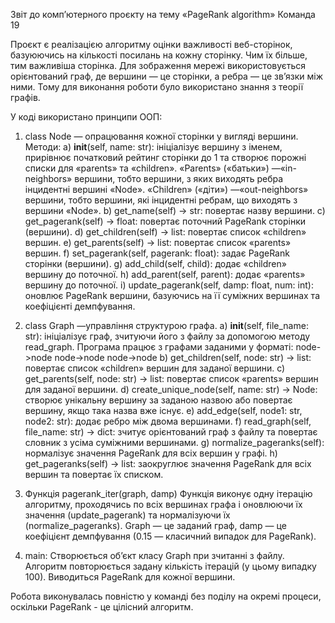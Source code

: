 
Звіт до компʼютерного проєкту на тему «PageRank algorithm»
Команда 19

Проєкт є реалізацією алгоритму оцінки важливості веб-сторінок, базуюючись на кількості посилань на кожну сторінку. Чим їх більше, тим важливіша сторінка. 
Для зображення мережі використовується орієнтований граф, де вершини — це сторінки, а ребра — це звʼязки між ними. 
Тому для виконання роботи було використано знання з теорії графів.

У коді використано принципи ООП: 
1. class Node — опрацювання кожної сторінки у вигляді вершини.
Методи:
a) __init__(self, name: str): ініціалізує вершину з іменем, прирівнює початковий рейтинг сторінки до 1 та створює порожні списки для «parents» та «children».
«Parents» («батьки») —«in-neighbors» вершини, тобто вершини, з яких виходять ребра інцидентні вершині «Node».
«Children» («діти») —«out-neighbors» вершини, тобто вершини, які інцидентні ребрам, що виходять з вершини «Node».
b) get_name(self) -> str: повертає назву вершини.
c) get_pagerank(self) -> float: повертає поточний PageRank сторінки (вершини).
d) get_children(self) -> list: повертає список «children» вершин.
e) get_parents(self) -> list: повертає список «parents» вершин.
f) set_pagerank(self, pagerank: float): задає PageRank сторінки (вершини).
g) add_child(self, child): додає «children» вершину до поточної.
h) add_parent(self, parent): додає «parents» вершину до поточної.
i) update_pagerank(self, damp: float, num: int): оновлює PageRank вершини, базуючись на її суміжних вершинах та коефіцієнті демпфування.

2. class Graph —управління структурою графа.
a) __init__(self, file_name: str): ініціалізує граф, зчитуючи його з файлу за допомогою методу read_graph.
	Програма працює з графами заданими у форматі:
            	node->node
            	node->node
            	node->node
b) get_children(self, node: str) -> list: повертає список «children» вершин для заданої вершини.
c) get_parents(self, node: str) -> list: повертає список «parents» вершин для заданої вершини.
d) create_unique_node(self, name: str) -> Node: створює унікальну вершину за заданою назвою або повертає вершину, якщо така назва вже існує.
e) add_edge(self, node1: str, node2: str): додає ребро між двома вершинами.
f) read_graph(self, file_name: str) -> dict: зчитує орієнтований граф з файлу та повертає словник з усіма суміжними вершинами.
g) normalize_pageranks(self): нормалізує значення PageRank для всіх вершин у графі.
h) get_pageranks(self) -> list: заокруглює значення PageRank для всіх вершин та повертає їх списком.

3. Функція pagerank_iter(graph, damp)
	Функція виконує одну ітерацію алгоритму, проходячись по всіх вершинах графа і оновлюючи їх значення (update_pagerank) та нормалізуючи їх (normalize_pageranks). Graph — це заданий граф, damp — це коефіцієнт демпфування (0.15 — класичний випадок для PageRank).

4. main:
Створюється обʼєкт класу Graph при зчитанні з файлу.
Алгоритм повторюється задану кількість ітерацій (у цьому випадку 100).
Виводиться PageRank для кожної вершини.

Робота виконувалась повністю у команді без поділу на окремі процеси, оскільки PageRank - це цілісний алгоритм.
